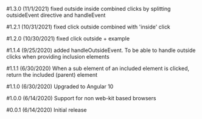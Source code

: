 #1.3.0 (11/1/2021)
fixed outside inside combined clicks by splitting 
outsideEvent directive and handleEvent

#1.2.1 (10/31/2021)
fixed click outside combined with 'inside' click

#1.2.0 (10/30/2021)
fixed click outside + example

#1.1.4 (9/25/2020)
added handleOutsideEvent. To be able to handle outside clicks when providing inclusion elements

#1.1.1 (6/30/2020)
When a sub element of an included element is clicked, return the included (parent) element

#1.1.0 (6/30/2020)
Upgraded to Angular 10

#1.0.0 (6/14/2020)
Support for non web-kit based browsers

#0.0.1 (6/14/2020)
Initial release